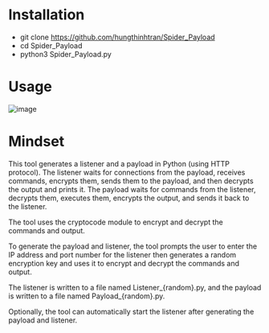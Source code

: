 # Installation
- git clone https://github.com/hungthinhtran/Spider_Payload
- cd Spider_Payload
- python3 Spider_Payload.py

# Usage
![image](https://user-images.githubusercontent.com/112708857/229701475-22b66b24-b246-4f0e-ac4e-306d65e6cffc.png)

# Mindset
This tool generates a listener and a payload in Python (using HTTP protocol). The listener waits for connections from the payload, receives commands, encrypts them, sends them to the payload, and then decrypts the output and prints it. The payload waits for commands from the listener, decrypts them, executes them, encrypts the output, and sends it back to the listener.

The tool uses  the cryptocode module to encrypt and decrypt the commands and output.

To generate the payload and listener, the tool prompts the user to enter the IP address and port number for the listener then generates a random encryption key and uses it to encrypt and decrypt the commands and output.

The listener is written to a file named Listener_{random}.py, and the payload is written to a file named Payload_{random}.py.

Optionally, the tool can automatically start the listener after generating the payload and listener.





